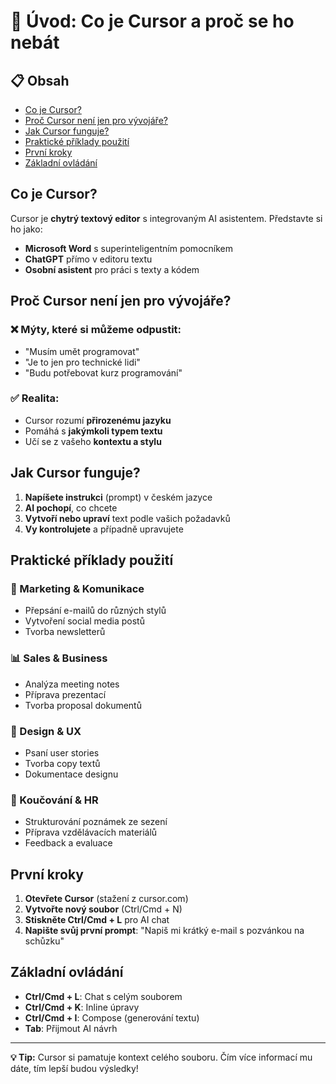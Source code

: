 # 🤖 Úvod: Co je Cursor a proč se ho nebát

## 📋 Obsah

- [Co je Cursor?](#co-je-cursor)
- [Proč Cursor není jen pro vývojáře?](#proč-cursor-není-jen-pro-vývojáře)
- [Jak Cursor funguje?](#jak-cursor-funguje)
- [Praktické příklady použití](#praktické-příklady-použití)
- [První kroky](#první-kroky)
- [Základní ovládání](#základní-ovládání)

## Co je Cursor?

Cursor je **chytrý textový editor** s integrovaným AI asistentem. Představte si ho jako:

- **Microsoft Word** s superinteligentním pomocníkem
- **ChatGPT** přímo v editoru textu
- **Osobní asistent** pro práci s texty a kódem

## Proč Cursor není jen pro vývojáře?

### ❌ Mýty, které si můžeme odpustit:
- "Musím umět programovat"
- "Je to jen pro technické lidi"
- "Budu potřebovat kurz programování"

### ✅ Realita:
- Cursor rozumí **přirozenému jazyku**
- Pomáhá s **jakýmkoli typem textu**
- Učí se z vašeho **kontextu a stylu**

## Jak Cursor funguje?

1. **Napíšete instrukci** (prompt) v českém jazyce
2. **AI pochopí**, co chcete
3. **Vytvoří nebo upraví** text podle vašich požadavků
4. **Vy kontrolujete** a případně upravujete

## Praktické příklady použití

### 📧 Marketing & Komunikace
- Přepsání e-mailů do různých stylů
- Vytvoření social media postů
- Tvorba newsletterů

### 📊 Sales & Business
- Analýza meeting notes
- Příprava prezentací
- Tvorba proposal dokumentů

### 🎨 Design & UX
- Psaní user stories
- Tvorba copy textů
- Dokumentace designu

### 🧠 Koučování & HR
- Strukturování poznámek ze sezení
- Příprava vzdělávacích materiálů
- Feedback a evaluace

## První kroky

1. **Otevřete Cursor** (stažení z cursor.com)
2. **Vytvořte nový soubor** (Ctrl/Cmd + N)
3. **Stiskněte Ctrl/Cmd + L** pro AI chat
4. **Napište svůj první prompt**: "Napiš mi krátký e-mail s pozvánkou na schůzku"

## Základní ovládání

- **Ctrl/Cmd + L**: Chat s celým souborem
- **Ctrl/Cmd + K**: Inline úpravy
- **Ctrl/Cmd + I**: Compose (generování textu)
- **Tab**: Přijmout AI návrh

---

**💡 Tip:** Cursor si pamatuje kontext celého souboru. Čím více informací mu dáte, tím lepší budou výsledky!